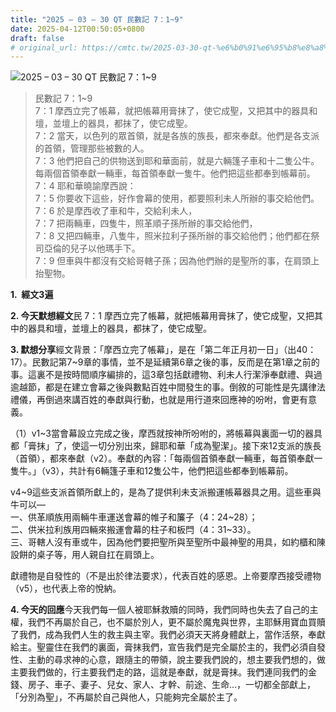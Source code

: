 ```yaml
---
title: "2025 – 03 – 30 QT 民數記 7：1~9"
date: 2025-04-12T00:50:05+0800
draft: false
# original_url: https://cmtc.tw/2025-03-30-qt-%e6%b0%91%e6%95%b8%e8%a8%98-7%ef%bc%9a19
---
```


![2025 – 03 – 30 QT 民數記 7：1\~9](/images/qt.jpg  "2025 – 03 – 30 QT 民數記 7：1\~9")

> 民數記 7：1\~9  
> 7：1 摩西立完了帳幕，就把帳幕用膏抹了，使它成聖，又把其中的器具和壇，並壇上的器具，都抹了，使它成聖。  
> 7：2 當天，以色列的眾首領，就是各族的族長，都來奉獻。他們是各支派的首領，管理那些被數的人。  
> 7：3 他們把自己的供物送到耶和華面前，就是六輛篷子車和十二隻公牛。每兩個首領奉獻一輛車，每首領奉獻一隻牛。他們把這些都奉到帳幕前。  
> 7：4 耶和華曉諭摩西說：  
> 7：5 你要收下這些，好作會幕的使用，都要照利未人所辦的事交給他們。  
> 7：6 於是摩西收了車和牛，交給利未人，  
> 7：7 把兩輛車，四隻牛，照革順子孫所辦的事交給他們，  
> 7：8 又把四輛車，八隻牛，照米拉利子孫所辦的事交給他們；他們都在祭司亞倫的兒子以他瑪手下。  
> 7：9 但車與牛都沒有交給哥轄子孫；因為他們辦的是聖所的事，在肩頭上抬聖物。

**1.  經文3遍**

**2. 今天默想經文**民 7：1 摩西立完了帳幕，就把帳幕用膏抹了，使它成聖，又把其中的器具和壇，並壇上的器具，都抹了，使它成聖。

**3. 默想分享**經文背景：「摩西立完了帳幕」，是在「第二年正月初一日」（出40：17）。民數記第7\~9章的事情，並不是延續第6章之後的事，反而是在第1章之前的事。這裏不是按時間順序編排的，這3章包括獻禮物、利未人行潔淨奉獻禮、與過逾越節，都是在建立會幕之後與數點百姓中間發生的事。倒敘的可能性是先講律法禮儀，再倒過來講百姓的奉獻與行動，也就是用行道來回應神的吩咐，會更有意義。

（1）v1\~3當會幕設立完成之後，摩西就按神所吩咐的，將帳幕與裏面一切的器具都「膏抹」了，使這一切分別出來，歸耶和華「成為聖潔」。接下來12支派的族長（首領），都來奉獻（v2）。奉獻的內容：「每兩個首領奉獻一輛車，每首領奉獻一隻牛。」（v3），共計有6輛篷子車和12隻公牛，他們把這些都奉到帳幕前。

v4\~9這些支派首領所獻上的，是為了提供利未支派搬運帳幕器具之用。這些車與牛可以—  
一、供革順族用兩輛牛車運送會幕的帷子和簾子（4：24\~28）；  
二、供米拉利族用四輛來搬運會幕的柱子和板閂（4：31\~33）。  
三、哥轄人沒有車或牛，因為他們要把聖所與至聖所中最神聖的用具，如約櫃和陳設餅的桌子等，用人親自扛在肩頭上。

獻禮物是自發性的（不是出於律法要求），代表百姓的感恩。上帝要摩西接受禮物（v5），也代表上帝的悅納。

**4. 今天的回應**今天我們每一個人被耶穌救贖的同時，我們同時也失去了自己的主權，我們不再屬於自己，也不屬於別人，更不屬於魔鬼與世界，主耶穌用寶血買贖了我們，成為我們人生的救主與主宰。我們必須天天將身體獻上，當作活祭，奉獻給主。聖靈住在我們的裏面，膏抹我們，宣告我們是完全屬於主的，我們必須自發性、主動的尋求神的心意，跟隨主的帶領，說主要我們說的，想主要我們想的，做主要我們做的，行主要我們走的路，這就是奉獻，就是膏抹。我們連同我們的金錢、房子、車子、妻子、兒女、家人、才幹、前途、生命…，一切都全部獻上，「分別為聖」，不再屬於自己與他人，只能夠完全屬於主了。